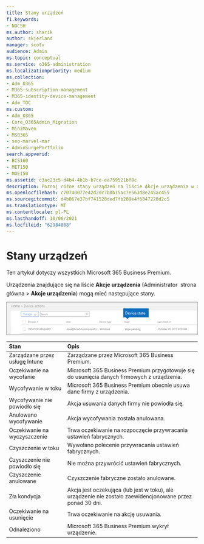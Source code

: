 ```yaml
---
title: Stany urządzeń
f1.keywords:
- NOCSH
ms.author: sharik
author: skjerland
manager: scotv
audience: Admin
ms.topic: conceptual
ms.service: o365-administration
ms.localizationpriority: medium
ms.collection:
- Adm_O365
- M365-subscription-management
- M365-identity-device-management
- Adm_TOC
ms.custom:
- Adm_O365
- Core_O365Admin_Migration
- MiniMaven
- MSB365
- seo-marvel-mar
- AdminSurgePortfolio
search.appverid:
- BCS160
- MET150
- MOE150
ms.assetid: c3ac23c5-d4b4-4b1b-b7ce-ea759521bf8c
description: Poznaj różne stany urządzeń na liście Akcje urządzenia w administracyjnym stronie głównej usługi Microsoft 365 dla firm.
ms.openlocfilehash: c70740077e42d2dc7b8b15ac7e563d8e245ac455
ms.sourcegitcommit: d4b867e37bf741528ded7fb289e4f6847228d2c5
ms.translationtype: MT
ms.contentlocale: pl-PL
ms.lasthandoff: 10/06/2021
ms.locfileid: "62984088"
---
```

# <a name="device-states"></a>Stany urządzeń

Ten artykuł dotyczy wszystkich Microsoft 365 Business Premium.

Urządzenia znajdujące się na liście **Akcje urządzenia** (Administrator  strona główna \> **Akcje urządzenia**) mogą mieć następujące stany.
  
![In the Device actions list, you can see the Devices states.](../../media/a621c47e-45d9-4e1a-beb9-c03254d40c1d.png)
  
|**Stan**|**Opis**|
|:-----|:-----|
|Zarządzane przez usługę Intune  <br/> |Zarządzane przez Microsoft 365 Business Premium.  <br/> |
|Oczekiwanie na wycofanie  <br/> |Microsoft 365 Business Premium przygotowuje się do usunięcia danych firmowych z urządzenia.  <br/> |
|Wycofywanie w toku  <br/> |Microsoft 365 Business Premium obecnie usuwa dane firmy z urządzenia.  <br/> |
|Wycofywanie nie powiodło się  <br/> | Akcja usuwania danych firmy nie powiodła się.  <br/> |
|Anulowano wycofywanie  <br/> |Akcja wycofywania została anulowana.  <br/> |
|Oczekiwanie na wyczyszczenie  <br/> |Trwa oczekiwanie na rozpoczęcie przywracania ustawień fabrycznych.  <br/> |
|Czyszczenie w toku  <br/> |Wywołano polecenie przywracania ustawień fabrycznych.  <br/> |
|Czyszczenie nie powiodło się  <br/> |Nie można przywrócić ustawień fabrycznych.  <br/> |
|Czyszczenie anulowane  <br/> |Czyszczenie fabryczne zostało anulowane.  <br/> |
|Zła kondycja  <br/> |Akcja jest oczekująca (lub jest w toku), ale urządzenie nie zostało zaewidencjonowane przez ponad 30 dni.  <br/> |
|Oczekiwanie na usunięcie  <br/> |Trwa oczekiwanie na akcję usuwania.  <br/> |
|Odnaleziono  <br/> |Microsoft 365 Business Premium wykrył urządzenie.  <br/> |
   
